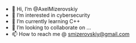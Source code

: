 - 👋 Hi, I’m @AxelMizerovskiy
- 👀 I’m interested in cybersecurity 
- 🌱 I’m currently learning C++
- 💞️ I’m looking to collaborate on ... 
- 📫 How to reach me @ smizerovskiy@gmail.com

<!---
SaveliyMizerovskiy/SaveliyMizerovskiy is a ✨ special ✨ repository because its `README.md` (this file) appears on your GitHub profile.
You can click the Preview link to take a look at your changes.
--->
